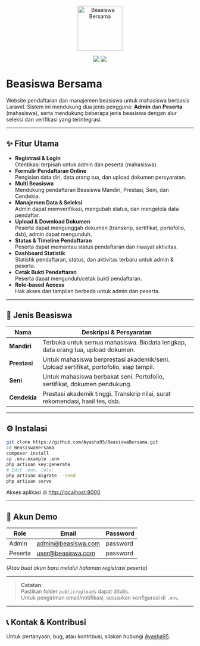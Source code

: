 <p align="center">
  <img src="https://laravel.com/img/logomark.min.svg" alt="Beasiswa Bersama" width="120">
</p>

<p align="center">
  <a href="#"><img src="https://img.shields.io/badge/Laravel-10.x-red"></a>
  <a href="#"><img src="https://img.shields.io/badge/license-MIT-green"></a>
</p>

# Beasiswa Bersama

Website pendaftaran dan manajemen beasiswa untuk mahasiswa berbasis Laravel. Sistem ini mendukung dua jenis pengguna: **Admin** dan **Peserta** (mahasiswa), serta mendukung beberapa jenis beasiswa dengan alur seleksi dan verifikasi yang terintegrasi.

---

## ✨ Fitur Utama

- **Registrasi & Login**  
  Otentikasi terpisah untuk admin dan peserta (mahasiswa).
- **Formulir Pendaftaran Online**  
  Pengisian data diri, data orang tua, dan upload dokumen persyaratan.
- **Multi Beasiswa**  
  Mendukung pendaftaran Beasiswa Mandiri, Prestasi, Seni, dan Cendekia.
- **Manajemen Data & Seleksi**  
  Admin dapat memverifikasi, mengubah status, dan mengelola data pendaftar.
- **Upload & Download Dokumen**  
  Peserta dapat mengunggah dokumen (transkrip, sertifikat, portofolio, dsb), admin dapat mengunduh.
- **Status & Timeline Pendaftaran**  
  Peserta dapat memantau status pendaftaran dan riwayat aktivitas.
- **Dashboard Statistik**  
  Statistik pendaftaran, status, dan aktivitas terbaru untuk admin & peserta.
- **Cetak Bukti Pendaftaran**  
  Peserta dapat mengunduh/cetak bukti pendaftaran.
- **Role-based Access**  
  Hak akses dan tampilan berbeda untuk admin dan peserta.

---

## 📂 Jenis Beasiswa

| Nama                | Deskripsi & Persyaratan                                                                 |
|---------------------|----------------------------------------------------------------------------------------|
| **Mandiri**         | Terbuka untuk semua mahasiswa. Biodata lengkap, data orang tua, upload dokumen.        |
| **Prestasi**        | Untuk mahasiswa berprestasi akademik/seni. Upload sertifikat, portofolio, siap tampil. |
| **Seni**            | Untuk mahasiswa berbakat seni. Portofolio, sertifikat, dokumen pendukung.              |
| **Cendekia**        | Prestasi akademik tinggi. Transkrip nilai, surat rekomendasi, hasil tes, dsb.          |

---

## ⚙️ Instalasi

```bash
git clone https://github.com/Ayasha95/BeasiswaBersama.git
cd BeasiswaBersama
composer install
cp .env.example .env
php artisan key:generate
# Edit .env, lalu:
php artisan migrate --seed
php artisan serve
```

Akses aplikasi di [http://localhost:8000](http://localhost:8000)

---

## 👤 Akun Demo

| Role    | Email                  | Password  |
|---------|------------------------|-----------|
| Admin   | admin@beasiswa.com     | password  |
| Peserta | user@beasiswa.com      | password  |

_(Atau buat akun baru melalui halaman registrasi peserta)_

---

> **Catatan:**  
> Pastikan folder `public/uploads` dapat ditulis.  
> Untuk pengiriman email/notifikasi, sesuaikan konfigurasi di `.env`.

---

## 📞 Kontak & Kontribusi

Untuk pertanyaan, bug, atau kontribusi, silakan hubungi [Ayasha95](https://github.com/Ayasha95).
